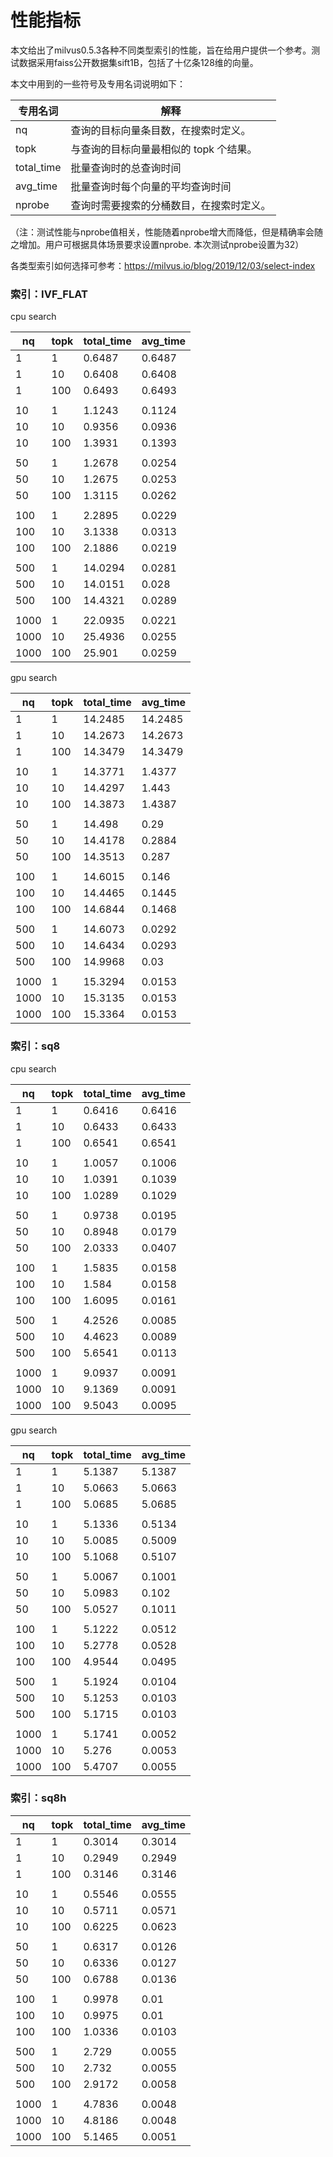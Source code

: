 # 性能指标

本文给出了milvus0.5.3各种不同类型索引的性能，旨在给用户提供一个参考。测试数据采用faiss公开数据集sift1B，包括了十亿条128维的向量。

本文中用到的一些符号及专用名词说明如下：

| 专用名词   | 解释                                     |
| ---------- | ---------------------------------------- |
| nq         | 查询的目标向量条目数，在搜索时定义。     |
| topk       | 与查询的目标向量最相似的 topk 个结果。   |
| total_time | 批量查询时的总查询时间                   |
| avg_time   | 批量查询时每个向量的平均查询时间         |
| nprobe     | 查询时需要搜索的分桶数目，在搜索时定义。 |

（注：测试性能与nprobe值相关，性能随着nprobe增大而降低，但是精确率会随之增加。用户可根据具体场景要求设置nprobe. 本次测试nprobe设置为32）

各类型索引如何选择可参考：https://milvus.io/blog/2019/12/03/select-index

### 索引：IVF_FLAT

cpu search

| nq   | topk | total_time | avg_time |
| ---- | ---- | ---------- | -------- |
| 1    | 1    | 0.6487     | 0.6487   |
| 1    | 10   | 0.6408     | 0.6408   |
| 1    | 100  | 0.6493     | 0.6493   |
|      |      |            |          |
| 10   | 1    | 1.1243     | 0.1124   |
| 10   | 10   | 0.9356     | 0.0936   |
| 10   | 100  | 1.3931     | 0.1393   |
|      |      |            |          |
| 50   | 1    | 1.2678     | 0.0254   |
| 50   | 10   | 1.2675     | 0.0253   |
| 50   | 100  | 1.3115     | 0.0262   |
|      |      |            |          |
| 100  | 1    | 2.2895     | 0.0229   |
| 100  | 10   | 3.1338     | 0.0313   |
| 100  | 100  | 2.1886     | 0.0219   |
|      |      |            |          |
| 500  | 1    | 14.0294    | 0.0281   |
| 500  | 10   | 14.0151    | 0.028    |
| 500  | 100  | 14.4321    | 0.0289   |
|      |      |            |          |
| 1000 | 1    | 22.0935    | 0.0221   |
| 1000 | 10   | 25.4936    | 0.0255   |
| 1000 | 100  | 25.901     | 0.0259   |

gpu search

| nq   | topk | total_time | avg_time |
| ---- | ---- | ---------- | -------- |
| 1    | 1    | 14.2485    | 14.2485  |
| 1    | 10   | 14.2673    | 14.2673  |
| 1    | 100  | 14.3479    | 14.3479  |
|      |      |            |          |
| 10   | 1    | 14.3771    | 1.4377   |
| 10   | 10   | 14.4297    | 1.443    |
| 10   | 100  | 14.3873    | 1.4387   |
|      |      |            |          |
| 50   | 1    | 14.498     | 0.29     |
| 50   | 10   | 14.4178    | 0.2884   |
| 50   | 100  | 14.3513    | 0.287    |
|      |      |            |          |
| 100  | 1    | 14.6015    | 0.146    |
| 100  | 10   | 14.4465    | 0.1445   |
| 100  | 100  | 14.6844    | 0.1468   |
|      |      |            |          |
| 500  | 1    | 14.6073    | 0.0292   |
| 500  | 10   | 14.6434    | 0.0293   |
| 500  | 100  | 14.9968    | 0.03     |
|      |      |            |          |
| 1000 | 1    | 15.3294    | 0.0153   |
| 1000 | 10   | 15.3135    | 0.0153   |
| 1000 | 100  | 15.3364    | 0.0153   |

### 索引：sq8

cpu search

| nq   | topk | total_time | avg_time |
| ---- | ---- | ---------- | -------- |
| 1    | 1    | 0.6416     | 0.6416   |
| 1    | 10   | 0.6433     | 0.6433   |
| 1    | 100  | 0.6541     | 0.6541   |
|      |      |            |          |
| 10   | 1    | 1.0057     | 0.1006   |
| 10   | 10   | 1.0391     | 0.1039   |
| 10   | 100  | 1.0289     | 0.1029   |
|      |      |            |          |
| 50   | 1    | 0.9738     | 0.0195   |
| 50   | 10   | 0.8948     | 0.0179   |
| 50   | 100  | 2.0333     | 0.0407   |
|      |      |            |          |
| 100  | 1    | 1.5835     | 0.0158   |
| 100  | 10   | 1.584      | 0.0158   |
| 100  | 100  | 1.6095     | 0.0161   |
|      |      |            |          |
| 500  | 1    | 4.2526     | 0.0085   |
| 500  | 10   | 4.4623     | 0.0089   |
| 500  | 100  | 5.6541     | 0.0113   |
|      |      |            |          |
| 1000 | 1    | 9.0937     | 0.0091   |
| 1000 | 10   | 9.1369     | 0.0091   |
| 1000 | 100  | 9.5043     | 0.0095   |

gpu search

| nq   | topk | total_time | avg_time |
| ---- | ---- | ---------- | -------- |
| 1    | 1    | 5.1387     | 5.1387   |
| 1    | 10   | 5.0663     | 5.0663   |
| 1    | 100  | 5.0685     | 5.0685   |
|      |      |            |          |
| 10   | 1    | 5.1336     | 0.5134   |
| 10   | 10   | 5.0085     | 0.5009   |
| 10   | 100  | 5.1068     | 0.5107   |
|      |      |            |          |
| 50   | 1    | 5.0067     | 0.1001   |
| 50   | 10   | 5.0983     | 0.102    |
| 50   | 100  | 5.0527     | 0.1011   |
|      |      |            |          |
| 100  | 1    | 5.1222     | 0.0512   |
| 100  | 10   | 5.2778     | 0.0528   |
| 100  | 100  | 4.9544     | 0.0495   |
|      |      |            |          |
| 500  | 1    | 5.1924     | 0.0104   |
| 500  | 10   | 5.1253     | 0.0103   |
| 500  | 100  | 5.1715     | 0.0103   |
|      |      |            |          |
| 1000 | 1    | 5.1741     | 0.0052   |
| 1000 | 10   | 5.276      | 0.0053   |
| 1000 | 100  | 5.4707     | 0.0055   |

### 索引：sq8h

| nq   | topk | total_time | avg_time |
| ---- | ---- | ---------- | -------- |
| 1    | 1    | 0.3014     | 0.3014   |
| 1    | 10   | 0.2949     | 0.2949   |
| 1    | 100  | 0.3146     | 0.3146   |
|      |      |            |          |
| 10   | 1    | 0.5546     | 0.0555   |
| 10   | 10   | 0.5711     | 0.0571   |
| 10   | 100  | 0.6225     | 0.0623   |
|      |      |            |          |
| 50   | 1    | 0.6317     | 0.0126   |
| 50   | 10   | 0.6336     | 0.0127   |
| 50   | 100  | 0.6788     | 0.0136   |
|      |      |            |          |
| 100  | 1    | 0.9978     | 0.01     |
| 100  | 10   | 0.9975     | 0.01     |
| 100  | 100  | 1.0336     | 0.0103   |
|      |      |            |          |
| 500  | 1    | 2.729      | 0.0055   |
| 500  | 10   | 2.732      | 0.0055   |
| 500  | 100  | 2.9172     | 0.0058   |
|      |      |            |          |
| 1000 | 1    | 4.7836     | 0.0048   |
| 1000 | 10   | 4.8186     | 0.0048   |
| 1000 | 100  | 5.1465     | 0.0051   |